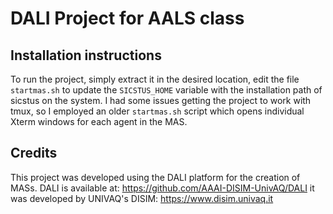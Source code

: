 # DALI Project for AALS class
## Installation instructions
To run the project, simply extract it in the desired location, edit the file `startmas.sh` to update the `SICSTUS_HOME` variable with the installation path of sicstus on the system.
I had some issues getting the project to work with tmux, so I employed an older `startmas.sh` script which opens individual Xterm windows for each agent in the MAS.

## Credits
This project was developed using the DALI platform for the creation of MASs.
DALI is available at: https://github.com/AAAI-DISIM-UnivAQ/DALI
it was developed by UNIVAQ's DISIM: https://www.disim.univaq.it